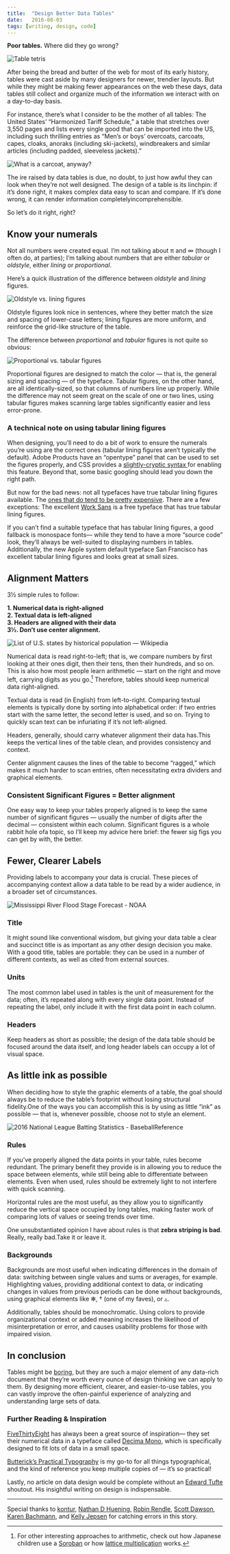 ```yaml
---
title:  "Design Better Data Tables"
date:   2016-08-03
tags: [writing, design, code]
---
```


**Poor tables.** Where did they go wrong?

![Table tetris](/images/tables-0.png)

After being the bread and butter of the web for most of its early history, tables were cast aside by many designers for newer, trendier layouts. But while they might be making fewer appearances on the web these days, data tables still collect and organize much of the information we interact with on a day-to-day basis.

For instance, there’s what I consider to be the mother of all tables: The United States’ “Harmonized Tariff Schedule,” a table that stretches over 3,550 pages and lists every single good that can be imported into the US, including such thrilling entries as “Men’s or boys’ overcoats, carcoats, capes, cloaks, anoraks (including ski-jackets), windbreakers and similar articles (including padded, sleeveless jackets).”

![What is a carcoat, anyway?](/images/tables-1.png)

The ire raised by data tables is due, no doubt, to just how awful they can look when they’re not well designed. The design of a table is its linchpin: if it’s done right, it makes complex data easy to scan and compare. If it’s done wrong, it can render information completelyincomprehensible.

So let’s do it right, right?

## Know your numerals

Not all numbers were created equal. I’m not talking about π and ∞ (though I often do, at parties); I’m talking about numbers that are either *tabular* or *oldstyle*, either *lining* or *proportional*.

Here’s a quick illustration of the difference between *oldstyle* and *lining* figures.

![Oldstyle vs. lining figures](/images/tables-2.png)

Oldstyle figures look nice in sentences, where they better match the size and spacing of lower-case letters; lining figures are more uniform, and reinforce the grid-like structure of the table.

The difference between *proportional* and *tabular* figures is not quite so obvious:

![Proportional vs. tabular figures](/images/tables-3.png)

Proportional figures are designed to match the color — that is, the general sizing and spacing — of the typeface. Tabular figures, on the other hand, are all identically-sized, so that columns of numbers line up properly. While the difference may not seem great on the scale of one or two lines, using tabular figures makes scanning large tables significantly easier and less error-prone.

### A technical note on using tabular lining figures

When designing, you’ll need to do a bit of work to ensure the numerals you’re using are the correct ones (tabular lining figures aren’t typically the default). Adobe Products have an “opentype” panel that can be used to set the figures properly, and CSS provides a [slightly-cryptic syntax ](https://css-tricks.com/almanac/properties/f/font-feature-settings/)for enabling this feature. Beyond that, some basic googling should lead you down the right path.

But now for the bad news: not all typefaces have true tabular lining figures available. The [ones that do tend to be pretty expensive](https://www.myfonts.com/fonts/fontfont/ff-meta/). There are a few exceptions: The excellent [Work Sans](https://fonts.google.com/specimen/Work+Sans) is a free typeface that has true tabular lining figures.

If you can’t find a suitable typeface that has tabular lining figures, a good fallback is monospace fonts— while they tend to have a more “source code” look, they’ll always be well-suited to displaying numbers in tables. Additionally, the new Apple system default typeface San Francisco has excellent tabular lining figures and looks great at small sizes.

## Alignment Matters

3½ simple rules to follow:

**1. Numerical data is right-aligned**  
**2. Textual data is left-aligned**  
**3. Headers are aligned with their data**  
**3½. Don’t use center alignment.**

![List of U.S. states by historical population — Wikipedia](/images/tables-4.png)

Numerical data is read right-to-left; that is, we compare numbers by first looking at their ones digit, then their tens, then their hundreds, and so on. This is also how most people learn arithmetic — start on the right and move left, carrying digits as you go.[^1] Therefore, tables should keep numerical data right-aligned.

Textual data is read (in English) from left-to-right. Comparing textual elements is typically done by sorting into alphabetical order: if two entries start with the same letter, the second letter is used, and so on. Trying to quickly scan text can be infuriating if it’s not left-aligned.

Headers, generally, should carry whatever alignment their data has.This keeps the vertical lines of the table clean, and provides consistency and context.

Center alignment causes the lines of the table to become “ragged,” which makes it much harder to scan entries, often necessitating extra dividers and graphical elements.

### Consistent Significant Figures = Better alignment

One easy way to keep your tables properly aligned is to keep the same number of significant figures — usually the number of digits after the decimal — consistent within each column. Significant figures is a whole rabbit hole ofa topic, so I’ll keep my advice here brief: the fewer sig figs you can get by with, the better.

## Fewer, Clearer Labels

Providing labels to accompany your data is crucial. These pieces of accompanying context allow a data table to be read by a wider audience, in a broader set of circumstances.

![Mississippi River Flood Stage Forecast - NOAA](/images/tables-5.png)

### Title

It might sound like conventional wisdom, but giving your data table a clear and succinct title is as important as any other design decision you make. With a good title, tables are portable: they can be used in a number of different contexts, as well as cited from external sources.

### Units

The most common label used in tables is the unit of measurement for the data; often, it’s repeated along with every single data point. Instead of repeating the label, only include it with the first data point in each column.

### Headers

Keep headers as short as possible; the design of the data table should be focused around the data itself, and long header labels can occupy a lot of visual space.

## As little ink as possible

When deciding how to style the graphic elements of a table, the goal should always be to reduce the table’s footprint without losing structural fidelity.One of the ways you can accomplish this is by using as little “ink” as possible — that is, whenever possible, choose not to style an element.

![2016 National League Batting Statistics - BaseballReference](/images/tables-6.png)

### Rules

If you’ve properly aligned the data points in your table, rules become redundant. The primary benefit they provide is in allowing you to reduce the space between elements, while still being able to differentiate between elements. Even when used, rules should be extremely light to not interfere with quick scanning.

Horizontal rules are the most useful, as they allow you to significantly reduce the vertical space occupied by long tables, making faster work of comparing lots of values or seeing trends over time.

One unsubstantiated opinion I have about rules is that **zebra striping is bad**. Really, really bad.Take it or leave it.

### Backgrounds

Backgrounds are most useful when indicating differences in the domain of data: switching between single values and sums or averages, for example. Highlighting values, providing additional context to data, or indicating changes in values from previous periods can be done without backgrounds, using graphical elements like ✻, † (one of my faves), or ▵.

Additionally, tables should be monochromatic. Using colors to provide organizational context or added meaning increases the likelihood of misinterpretation or error, and causes usability problems for those with impaired vision.

## In conclusion

Tables might be [boring](https://medium.com/mission-log/well-designed-interfaces-look-boring-568faa4559e0#.e6301amez), but they are such a major element of any data-rich document that they’re worth every ounce of design thinking we can apply to them. By designing more efficient, clearer, and easier-to-use tables, you can vastly improve the often-painful experience of analyzing and understanding large sets of data.

### Further Reading & Inspiration

[FiveThirtyEight](http://fivethirtyeight.com/features/the-rise-and-rise-of-nneka-ogwumike/) has always been a great source of inspiration— they set their numerical data in a typeface called [Decima Mono](https://www.myfonts.com/fonts/tipografiaramis/decima-mono/), which is specifically designed to fit lots of data in a small space.

[Butterick’s Practical Typography](http://practicaltypography.com/) is my go-to for all things typographical, and the kind of reference you keep multiple copies of — it’s so practical!

Lastly, no article on data design would be complete without an [Edward Tufte](http://www.edwardtufte.com/bboard/q-and-a-fetch-msg?msg_id=00041I) shoutout. His insightful writing on design is indispensable.

***

Special thanks to [kontur](https://medium.com/u/40a07ef54f77), [Nathan D Huening](https://medium.com/u/98d7858573d), [Robin Rendle](https://medium.com/u/aae529a3f8b0), [Scott Dawson](https://medium.com/u/ed2d267a9408), [Karen Bachmann](https://medium.com/u/529ce6387b3b), and [Kelly Jepsen](https://medium.com/u/4e07ae4204f0) for catching errors in this story.

[^1]: For other interesting approaches to arithmetic, check out how Japanese children use a [Soroban](https://www.youtube.com/watch?v=Px_hvzYS3_Y) or how [lattice multiplication](https://www.khanacademy.org/math/arithmetic/multiplication-division/lattice-multiplication/v/lattice-multiplication) works.
